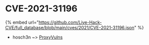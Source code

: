 # CVE-2021-31196
{% embed url="https://github.com/Live-Hack-CVE/full_database/blob/main/cves/2021/CVE-2021-31196.json" %}

* hosch3n ~> [ProxyVulns](https://www.alice-snow.ru/2021/database/cve-2021-31196/proxyvulns-hosch3n)